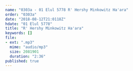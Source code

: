 ```yaml
---
name: "0303a - 01 Elul 5778 R' Hershy Minkowitz Ha'ara"
order: "0303a"
date: "2018-08-12T21:0118Z"
hdate: "01 Elul 5778"
title: "R' Hershy Minkowitz Ha'ara"
keywords: []
file:
- ext: ".mp3"
  mime: "audio/mp3"
  size: 2081901
  duration: "2:36"
published: true
---
```

